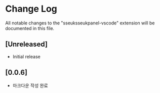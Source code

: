 # Change Log

All notable changes to the "sseuksseukpanel-vscode" extension will be documented in this file.

## [Unreleased]

- Initial release

## [0.0.6]

- 마크다운 작성 완료